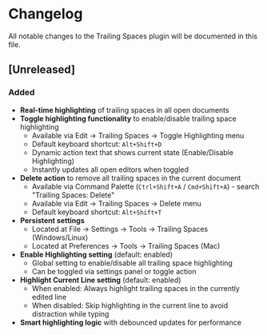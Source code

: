 # Changelog

All notable changes to the Trailing Spaces plugin will be documented in this file.

## [Unreleased]
### Added
- **Real-time highlighting** of trailing spaces in all open documents
- **Toggle highlighting functionality** to enable/disable trailing space highlighting
  - Available via Edit → Trailing Spaces → Toggle Highlighting menu
  - Default keyboard shortcut: `Alt+Shift+D`
  - Dynamic action text that shows current state (Enable/Disable Highlighting)
  - Instantly updates all open editors when toggled
- **Delete action** to remove all trailing spaces in the current document
  - Available via Command Palette (`Ctrl+Shift+A` / `Cmd+Shift+A`) - search "Trailing Spaces: Delete"
  - Available via Edit → Trailing Spaces → Delete menu
  - Default keyboard shortcut: `Alt+Shift+T`
- **Persistent settings**
  - Located at File → Settings → Tools → Trailing Spaces (Windows/Linux)
  - Located at Preferences → Tools → Trailing Spaces (Mac)
- **Enable Highlighting setting** (default: enabled)
  - Global setting to enable/disable all trailing space highlighting
  - Can be toggled via settings panel or toggle action
- **Highlight Current Line setting** (default: enabled)
  - When enabled: Always highlight trailing spaces in the currently edited line
  - When disabled: Skip highlighting in the current line to avoid distraction while typing
- **Smart highlighting logic** with debounced updates for performance
